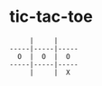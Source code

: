 # tic-tac-toe

```
     |     |  
-----|-----|-----
  O  |  O  |  O
-----|-----|-----
     |     |  X
